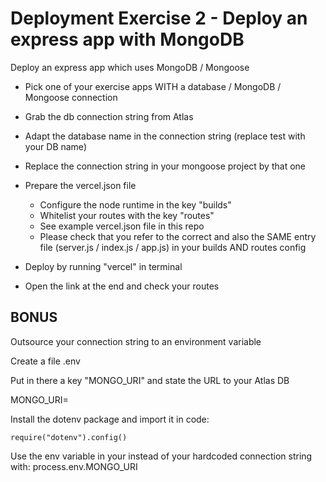 # Deployment Exercise 2 - Deploy an express app with MongoDB

Deploy an express app which uses MongoDB / Mongoose

- Pick one of your exercise apps WITH a database / MongoDB / Mongoose connection
- Grab the db connection string from Atlas
- Adapt the database name in the connection string (replace test with your DB name)
- Replace the connection string in your mongoose project by that one

- Prepare the vercel.json file
  - Configure the node runtime in the key "builds"
  - Whitelist your routes with the key "routes"
  - See example vercel.json file in this repo
  - Please check that you refer to the correct and also the SAME entry file (server.js / index.js / app.js) in your builds AND routes config

- Deploy by running "vercel" in terminal
- Open the link at the end and check your routes


## BONUS

Outsource your connection string to an environment variable

Create a file .env

Put in there a key "MONGO_URI" and state the URL to your Atlas DB

MONGO_URI=<yourConnectionStringFromAtlas>

Install the dotenv package and import it in code:

`require("dotenv").config()`

Use the env variable in your instead of your hardcoded connection string with: 
process.env.MONGO_URI
